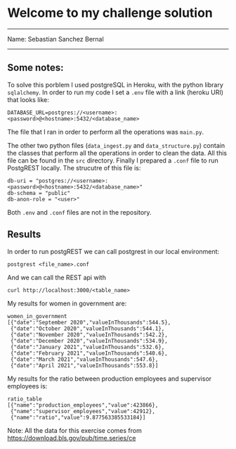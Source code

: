 # Welcome to my challenge solution

-------------------
Name: Sebastian Sanchez Bernal

-------------------

## Some notes:
To solve this porblem I used postgreSQL in Heroku, with the python library `sqlalchemy`. In order to run my code I set a `.env` file with a link (heroku URI) that looks like: 

```{bash}
DATABASE_URL=postgres://<username>:<password>@<hostname>:5432/<database_name>
```

The file that I ran in order to perform all the operations was `main.py`.

The other two python files (`data_ingest.py` and `data_structure.py`) contain the classes that perform all the operations in order to clean the data. All this file can be found in the `src` directory. Finally I prepared a `.conf` file to run PostgREST locally. The strucutre of this file is: 

```{.conf}
db-uri = "postgres://<username>:<password>@<hostname>:5432/<database_name>"
db-schema = "public"  
db-anon-role = "<user>"
```
Both `.env` and `.conf` files are not in the repository. 


## Results

In order to run postgREST we can call postgrest in our local environment: 

```{bash}
postgrest <file_name>.conf
```
And we can call the REST api with

```{bash}
curl http://localhost:3000/<table_name>
```

My results for women in government are:

```
women_in_government
[{"date":"September 2020","valueInThousands":544.5}, 
 {"date":"October 2020","valueInThousands":544.1}, 
 {"date":"November 2020","valueInThousands":542.2}, 
 {"date":"December 2020","valueInThousands":534.9}, 
 {"date":"January 2021","valueInThousands":532.6}, 
 {"date":"February 2021","valueInThousands":540.6}, 
 {"date":"March 2021","valueInThousands":547.6}, 
 {"date":"April 2021","valueInThousands":553.8}]
```

My results for the ratio between production employees and supervisor employees is: 

```
ratio_table
[{"name":"production_employees","value":423866}, 
 {"name":"supervisor_employees","value":42912}, 
 {"name":"ratio","value":9.877563385533184}]
```

Note: All the data for this exercise comes from https://download.bls.gov/pub/time.series/ce





